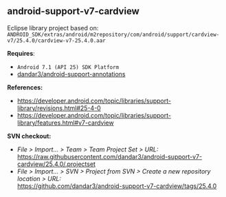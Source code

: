 ## android-support-v7-cardview

Eclipse library project based on:<br/>
`ANDROID_SDK/extras/android/m2repository/com/android/support/cardview-v7/25.4.0/cardview-v7-25.4.0.aar`

**Requires**:
- `Android 7.1 (API 25) SDK Platform`
- [dandar3/android-support-annotations](https://github.com/dandar3/android-support-annotations/tree/25.4.0)

**References:**
- https://developer.android.com/topic/libraries/support-library/revisions.html#25-4-0
- https://developer.android.com/topic/libraries/support-library/features.html#v7-cardview

**SVN checkout:**
- _File > Import... > Team > Team Project Set > URL:_<br/>
  https://raw.githubusercontent.com/dandar3/android-support-v7-cardview/25.4.0/.projectset
- _File > Import... > SVN > Project from SVN > Create a new repository location > URL:_<br/> 
  https://github.com/dandar3/android-support-v7-cardview/tags/25.4.0